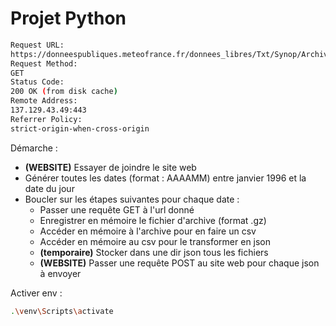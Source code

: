 # Projet Python

```bash
Request URL:
https://donneespubliques.meteofrance.fr/donnees_libres/Txt/Synop/Archive/synop.202403.csv.gz
Request Method:
GET
Status Code:
200 OK (from disk cache)
Remote Address:
137.129.43.49:443
Referrer Policy:
strict-origin-when-cross-origin
```

Démarche :

- **(WEBSITE)** Essayer de joindre le site web
- Générer toutes les dates (format : AAAAMM) entre janvier 1996 et la date du jour
- Boucler sur les étapes suivantes pour chaque date :
    - Passer une requête GET à l'url donné
    - Enregistrer en mémoire le fichier d'archive (format .gz)
    - Accéder en mémoire à l'archive pour en faire un csv
    - Accéder en mémoire au csv pour le transformer en json
    - **(temporaire)** Stocker dans une dir json tous les fichiers
    - **(WEBSITE)** Passer une requête POST au site web pour chaque json à envoyer


Activer env :
```bash
.\venv\Scripts\activate
```
